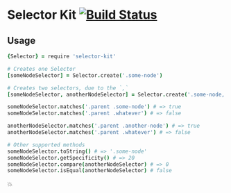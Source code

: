 # Selector Kit [![Build Status](https://travis-ci.org/atom/selector-kit.svg?branch=master)](https://travis-ci.org/atom/selector-kit)

## Usage

```coffee
{Selector} = require 'selector-kit'

# Creates one Selector
[someNodeSelector] = Selector.create('.some-node')

# Creates two selectors, due to the `,`
[someNodeSelector, anotherNodeSelector] = Selector.create('.some-node, .another-node')

someNodeSelector.matches('.parent .some-node') # => true
someNodeSelector.matches('.parent .whatever') # => false

anotherNodeSelector.matches('.parent .another-node') # => true
anotherNodeSelector.matches('.parent .whatever') # => false

# Other supported methods
someNodeSelector.toString() # => '.some-node'
someNodeSelector.getSpecificity() # => 20
someNodeSelector.compare(anotherNodeSelector) # => 0
someNodeSelector.isEqual(anotherNodeSelector) # false
```

:boom:
